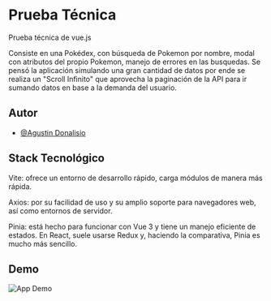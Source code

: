 # Prueba Técnica

Prueba técnica de vue.js

Consiste en una Pokédex, con búsqueda de Pokemon por nombre, modal con atributos del propio Pokemon, manejo de errores en las busquedas. Se pensó la aplicación simulando una gran cantidad de datos por ende se realiza un "Scroll Infinito" que aprovecha la paginación de la API para ir sumando datos en base a la demanda del usuario.

## Autor

- [@Agustin Donalisio](https://www.github.com/dazxon)

## Stack Tecnológico

Vite: ofrece un entorno de desarrollo rápido, carga módulos de manera más rápida.

Axios: por su facilidad de uso y su amplio soporte para navegadores web, así como entornos de servidor.

Pinia: está hecho para funcionar con Vue 3 y tiene un manejo eficiente de estados. En React, suele usarse Redux y, haciendo la comparativa, Pinia es mucho más sencillo.

## Demo

![App Demo](https://media.giphy.com/media/v1.Y2lkPTc5MGI3NjExaXJyc3d3Nnc0eDl6OWV1dGxwaWY4bGQ3bDBoOXlya3hmbzB4a3UydyZlcD12MV9pbnRlcm5hbF9naWZfYnlfaWQmY3Q9Zw/pY9QbcRYdbPMyVw3Bd/giphy.gif)
